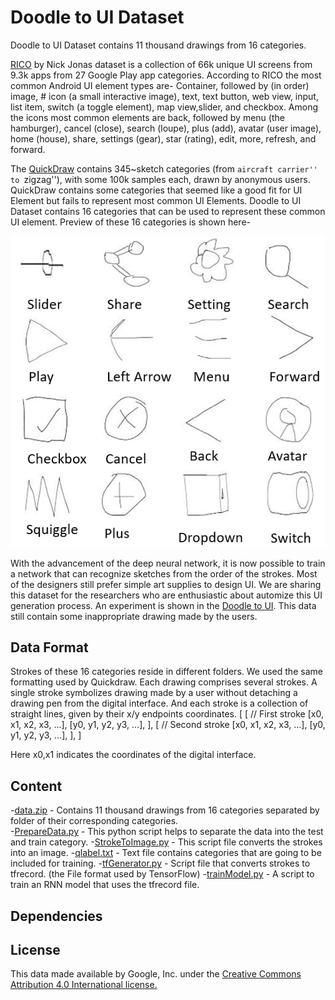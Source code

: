 # Doodle to UI Dataset
Doodle to UI Dataset contains 11 thousand drawings from 16 categories. 

[RICO](http://interactionmining.org/rico) by Nick Jonas dataset is a collection of 66k unique UI screens from 9.3k apps from 27 Google Play app categories. According to RICO the most common Android UI element types are- 
Container, followed by (in order) image, # icon (a small interactive image), text, text button, web view, input, list item, switch (a toggle element), map view,slider, and checkbox. Among the icons most common elements are back, followed by menu (the hamburger), cancel (close), search (loupe), plus (add), avatar (user image), home (house), share, settings (gear), star (rating), edit, more, refresh, and forward.

The [QuickDraw](https://github.com/googlecreativelab/quickdraw-dataset) contains 345~sketch categories (from ``aircraft carrier'' to ``zigzag''), with some 100k samples each, drawn by anonymous users. QuickDraw contains some categories that seemed like a good fit for UI Element but fails to represent most common UI Elements. Doodle to UI Dataset contains 16 categories that can be used to represent these common UI element. Preview of these 16 categories is shown here- 

![preview](SampleElements.png)


With the advancement of the deep neural network, it is now possible to train a network that can recognize sketches from the order of the strokes.  Most of the designers still prefer simple art supplies to design UI. We are sharing this dataset for the researchers who are enthusiastic about automize this UI generation process. An experiment is shown in the [Doodle to UI](http://pixeltoapp.com/doodle/). This data still contain some inappropriate drawing made by the users. 


## Data Format
Strokes of these 16 categories reside in different folders. We used the same formatting used by Quickdraw.  Each drawing comprises several strokes. A single stroke symbolizes drawing made by a user without detaching a drawing pen from the digital interface.   And each stroke is a collection of straight lines, given by their x/y endpoints coordinates. 
[ 
  [  // First stroke 
    [x0, x1, x2, x3, ...],
    [y0, y1, y2, y3, ...],
  ],
  [  // Second stroke
    [x0, x1, x2, x3, ...],
    [y0, y1, y2, y3, ...],
  ],
]

Here x0,x1 indicates the coordinates of the digital interface. 


## Content

-[data.zip](data.zip)  - Contains 11 thousand drawings from 16 categories separated by folder of their corresponding categories.  
-[PrepareData.py](PrepareData.py) - This python script helps to separate the data into the test and train category. 
-[StrokeToImage.py](StrokeToImage.py) - This script file converts the strokes into an image.
-[qlabel.txt](qlabel.txt) - Text file contains categories that are going to be included for training. 
-[tfGenerator.py](tfGenerator.py) - Script file that converts strokes to tfrecord. (the File format used by TensorFlow)
-[trainModel.py](trainModel.py) - A script to train an RNN model that uses the tfrecord file.


## Dependencies


## License
This data made available by Google, Inc. under the [Creative Commons Attribution 4.0 International license.](https://creativecommons.org/licenses/by/4.0/)



 
